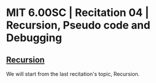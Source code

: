 # MIT 6.00SC | Recitation 04 | Recursion, Pseudo code and Debugging #

## [Recursion ](https://www.youtube.com/watch?v=7BpomdjZ_Os&feature=player_detailpage&list=PLB2BE3D6CA77BB8F7#t=32) ##

We will start from the last recitation's topic, Recursion.


